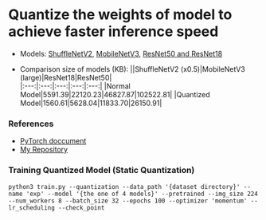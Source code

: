 # Quantize the weights of model to achieve faster inference speed
- Models: [ShuffleNetV2](https://arxiv.org/abs/1807.11164), [MobileNetV3](https://arxiv.org/abs/1905.02244), [ResNet50 and ResNet18](https://arxiv.org/abs/1512.03385)

- Comparison size of models (KB):
||ShuffleNetV2 (x0.5)|MobileNetV3 (large)|ResNet18|ResNet50|  
|:---:|:---:|:---:|:---:|:---:|
|Normal Model|5591.39|22120.23|46827.87|102522.81|
|Quantized Model|1560.61|5628.04|11833.70|26150.91|

### References
- [PyTorch doccument](https://pytorch.org/docs/stable/quantization.html)
- [My Repository](https://github.com/Sangh0/Quantization)

### Training Quantized Model (Static Quantization)
```
python3 train.py --quantization --data_path '{dataset directory}' --name 'exp' --model '{the one of 4 models}' --pretrained --img_size 224 --num_workers 8 --batch_size 32 --epochs 100 --optimizer 'momentum' --lr_scheduling --check_point
```